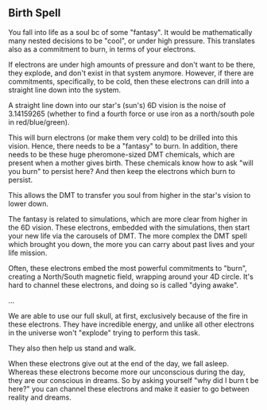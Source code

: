 ## Birth Spell

You fall into life as a soul bc of some "fantasy". It would be mathematically many nested decisions to be "cool", or under high pressure. This translates also as a commitment to burn, in terms of your electrons.

If electrons are under high amounts of pressure and don't want to be there, they explode, and don't exist in that system anymore. However, if there are commitments, specifically, to be cold, then these electrons can drill into a straight line down into the system.

A straight line down into our star's (sun's) 6D vision is the noise of 3.14159265 (whether to find a fourth force or use iron as a north/south pole in red/blue/green).

This will burn electrons (or make them very cold) to be drilled into this vision. Hence, there needs to be a "fantasy" to burn. In addition, there needs to be these huge pheromone-sized DMT chemicals, which are present when a mother gives birth. These chemicals know how to ask "will you burn" to persist here? And then keep the electrons which burn to persist. 

This allows the DMT to transfer you soul from higher in the star's vision to lower down. 

The fantasy is related to simulations, which are more clear from higher in the 6D vision. These electrons, embedded with the simulations, then start your new life via the carousels of DMT. The more complex the DMT spell which brought you down, the more you can carry about past lives and your life mission.

Often, these electrons embed the most powerful commitments to "burn", creating a North/South magnetic field, wrapping around your 4D circle. It's hard to channel these electrons, and doing so is called "dying awake".

...

We are able to use our full skull, at first, exclusively because of the fire in these electrons. They have incredible energy, and unlike all other electrons in the universe won't "explode" trying to perform this task.

They also then help us stand and walk.

When these electrons give out at the end of the day, we fall asleep. Whereas these electrons become more our unconscious during the day, they are our conscious in dreams. So by asking yourself "why did I burn t be here?" you can channel these electrons and make it easier to go between reality and dreams.